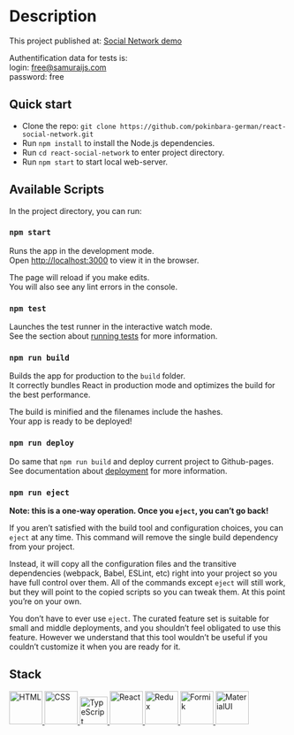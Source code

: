 # Description

This project published at: [Social Network demo](https://pokinbara-german.github.io/react-social-network)

Authentification data for tests is:\
login: free@samuraijs.com\
password: free

## Quick start

- Clone the repo: `git clone https://github.com/pokinbara-german/react-social-network.git`
- Run `npm install` to install the Node.js dependencies.
- Run `cd react-social-network` to enter project directory.
- Run `npm start` to start local web-server.

## Available Scripts

In the project directory, you can run:

### `npm start`

Runs the app in the development mode.\
Open [http://localhost:3000](http://localhost:3000) to view it in the browser.

The page will reload if you make edits.\
You will also see any lint errors in the console.

### `npm test`

Launches the test runner in the interactive watch mode.\
See the section about [running tests](https://facebook.github.io/create-react-app/docs/running-tests) for more information.

### `npm run build`

Builds the app for production to the `build` folder.\
It correctly bundles React in production mode and optimizes the build for the best performance.

The build is minified and the filenames include the hashes.\
Your app is ready to be deployed!

### `npm run deploy`

Do same that `npm run build` and deploy current project to Github-pages.\
See documentation about [deployment](https://create-react-app.dev/docs/deployment/#github-pages) for more information.


### `npm run eject`

**Note: this is a one-way operation. Once you `eject`, you can’t go back!**

If you aren’t satisfied with the build tool and configuration choices, you can `eject` at any time. This command will remove the single build dependency from your project.

Instead, it will copy all the configuration files and the transitive dependencies (webpack, Babel, ESLint, etc) right into your project so you have full control over them. All of the commands except `eject` will still work, but they will point to the copied scripts so you can tweak them. At this point you’re on your own.

You don’t have to ever use `eject`. The curated feature set is suitable for small and middle deployments, and you shouldn’t feel obligated to use this feature. However we understand that this tool wouldn’t be useful if you couldn’t customize it when you are ready for it.

## Stack
<a href="https://wikipedia.org/wiki/HTML">
     <img src="https://user-images.githubusercontent.com/60598547/119217439-c0286e00-bac9-11eb-9c92-93f36757f533.png" 
          alt="HTML"
          width="60">
</a>
<a href="https://wikipedia.org/wiki/CSS">
     <img src="https://user-images.githubusercontent.com/60598547/119216744-062f0300-bac5-11eb-8e94-2741e9d464a7.png" 
          alt="CSS"
          width="60">
</a>
<a href="https://www.typescriptlang.org/">
    <img src="https://upload.wikimedia.org/wikipedia/commons/thumb/4/4c/Typescript_logo_2020.svg/1200px-Typescript_logo_2020.svg.png" 
          alt="TypeScript"
          width="50">
</a>
<a href="https://reactjs.org/">
     <img src="https://user-images.githubusercontent.com/60598547/119216771-2d85d000-bac5-11eb-8316-9c42247c485f.png" 
          alt="React"
          width="60" 
          height="60">
</a>
<a href="https://redux.js.org/">
     <img src="https://www.vergic.com/wpsitefiles_de3fxs/wp-content/uploads/2017/04/logo.png" 
          alt="Redux"
          width="60">
</a>
<a href="https://formik.org/">
     <img src="https://user-images.githubusercontent.com/4060187/61057426-4e5a4600-a3c3-11e9-9114-630743e05814.png" 
          alt="Formik"
          width="60">
</a>
<a href="https://mui.com/">
     <img src="https://v4.mui.com/static/logo_raw.svg" 
          alt="MaterialUI"
          width="60">
</a>
